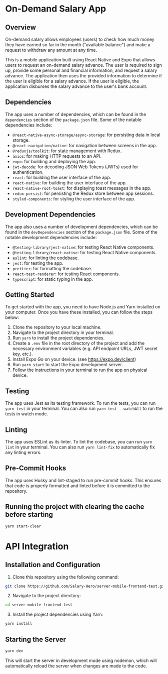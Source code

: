 # On-Demand Salary App

## Overview

On-demand salary allows employees (users) to check how much money they have earned so far in the month ("available balance") and make a request to withdraw any amount at any time.

This is a mobile application built using React Native and Expo that allows users to request an on-demand salary advance. The user is required to sign up, provide some personal and financial information, and request a salary advance. The application then uses the provided information to determine if the user is eligible for a salary advance. If the user is eligible, the application disburses the salary advance to the user's bank account.

## Dependencies

The app uses a number of dependencies, which can be found in the `dependencies` section of the `package.json` file. Some of the notable dependencies include:

- `@react-native-async-storage/async-storage`: for persisting data in local storage.
- `@react-navigation/native`: for navigation between screens in the app.
- `@reduxjs/toolkit`: for state management with Redux.
- `axios`: for making HTTP requests to an API.
- `expo`: for building and deploying the app.
- `jwt-decode`: for decoding JSON Web Tokens (JWTs) used for authentication.
- `react`: for building the user interface of the app.
- `react-native`: for building the user interface of the app.
- `react-native-root-toast`: for displaying toast messages in the app.
- `redux-persist`: for persisting the Redux store between app sessions.
- `styled-components`: for styling the user interface of the app.

## Development Dependencies

The app also uses a number of development dependencies, which can be found in the `devDependencies` section of the `package.json` file. Some of the notable development dependencies include:

- `@testing-library/jest-native`: for testing React Native components.
- `@testing-library/react-native`: for testing React Native components.
- `eslint`: for linting the codebase.
- `jest`: for testing the app.
- `prettier`: for formatting the codebase.
- `react-test-renderer`: for testing React components.
- `typescript`: for static typing in the app.

## Getting Started

To get started with the app, you need to have Node.js and Yarn installed on your computer. Once you have these installed, you can follow the steps below:

1. Clone the repository to your local machine.
2. Navigate to the project directory in your terminal.
3. Run `yarn` to install the project dependencies.
4. Create a `.env` file in the root directory of the project and add the necessary environment variables (e.g. API endpoint URLs, JWT secret key, etc.).
5. Install Expo Go on your device. (see https://expo.dev/client)
6. Run `yarn start` to start the Expo development server.
7. Follow the instructions in your terminal to run the app on physical device.

## Testing

The app uses Jest as its testing framework. To run the tests, you can run `yarn test` in your terminal. You can also run `yarn test --watchAll` to run the tests in watch mode.

## Linting

The app uses ESLint as its linter. To lint the codebase, you can run `yarn lint` in your terminal. You can also run `yarn lint-fix` to automatically fix any linting errors.

## Pre-Commit Hooks

The app uses Husky and lint-staged to run pre-commit hooks. This ensures that code is properly formatted and linted before it is committed to the repository.

## Running the project with clearing the cache before starting

```sh
yarn start-clear
```

# API Integration

## Installation and Configuration

1. Clone this repository using the following command:

```sh
git clone https://github.com/Salary-Hero/server-mobile-frontend-test.git
```

2. Navigate to the project directory:

```sh
cd server-mobile-frontend-test
```

3. Install the project dependencies using Yarn:

```sh
yarn install
```

## Starting the Server

```sh
yarn dev
```

This will start the server in development mode using nodemon, which will automatically reload the server when changes are made to the code.
